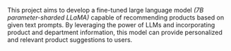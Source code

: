 This project aims to develop a fine-tuned large language model *(7B parameter-sharded LLaMA)* capable of recommending products based on given text prompts. By leveraging the power of LLMs and incorporating product and department information, this model can provide personalized and relevant product suggestions to users.
